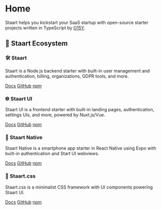 # Home

Staart helps you kickstart your SaaS startup with open-source starter projects written in TypeScript by [O15Y](https://o15y.com).

## 🏁 Staart Ecosystem

### 🛠️ Staart

Staart is a Node.js backend starter with built-in user management and authentication, billing, organizations, GDPR tools, and more.

[Docs](/backend) [GitHub](https://github.com/o15y/staart) [npm](https://npmjs.com/package/@staart/manager)

### 🌐 Staart UI

Staart UI is a frontend starter with built-in landing pages, authentication, settings UIs, and more, powered by Nuxt.js/Vue.

[Docs](/ui) [GitHub](https://github.com/o15y/staart-ui) [npm](https://npmjs.com/package/@staart/ui)

### 📱 Staart Native

Staart Native is a smartphone app starter in React Native using Expo with built-in authentication and Start UI webviews.

[Docs](/native) [GitHub](https://github.com/o15y/staart-native) [npm](https://npmjs.com/package/@staart/native)

### 🎨 Staart.css

Staart.css is a minimalist CSS framework with UI components powering Staart UI.

[Docs](/css) [GitHub](https://github.com/o15y/staart.css) [npm](https://npmjs.com/package/@staart/css)
